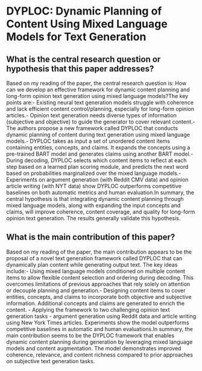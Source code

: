 # DYPLOC: Dynamic Planning of Content Using Mixed Language Models for Text   Generation

## What is the central research question or hypothesis that this paper addresses?

Based on my reading of the paper, the central research question is: How can we develop an effective framework for dynamic content planning and long-form opinion text generation using mixed language models?The key points are:- Existing neural text generation models struggle with coherence and lack efficient content control/planning, especially for long-form opinion articles.- Opinion text generation needs diverse types of information (subjective and objective) to guide the generator to cover relevant content.- The authors propose a new framework called DYPLOC that conducts dynamic planning of content during text generation using mixed language models.- DYPLOC takes as input a set of unordered content items containing entities, concepts, and claims. It expands the concepts using a pre-trained BART model and generates claims using another BART model.- During decoding, DYPLOC selects which content items to reflect at each step based on a learned plan scoring module, and predicts the next word based on probabilities marginalized over the mixed language models.- Experiments on argument generation (with Reddit CMV data) and opinion article writing (with NYT data) show DYPLOC outperforms competitive baselines on both automatic metrics and human evaluation.In summary, the central hypothesis is that integrating dynamic content planning through mixed language models, along with expanding the input concepts and claims, will improve coherence, content coverage, and quality for long-form opinion text generation. The results generally validate this hypothesis.


## What is the main contribution of this paper?

Based on my reading of the paper, the main contribution appears to be the proposal of a novel text generation framework called DYPLOC that can dynamically plan content while generating output text. The key ideas include:- Using mixed language models conditioned on multiple content items to allow flexible content selection and ordering during decoding. This overcomes limitations of previous approaches that rely solely on attention or decouple planning and generation.- Designing content items to cover entities, concepts, and claims to incorporate both objective and subjective information. Additional concepts and claims are generated to enrich the content. - Applying the framework to two challenging opinion text generation tasks - argument generation using Reddit data and article writing using New York Times articles. Experiments show the model outperforms competitive baselines in automatic and human evaluations.In summary, the main contribution seems to be the DYPLOC framework that enables dynamic content planning during generation by leveraging mixed language models and content augmentation. The model demonstrates improved coherence, relevance, and content richness compared to prior approaches on subjective text generation tasks.
